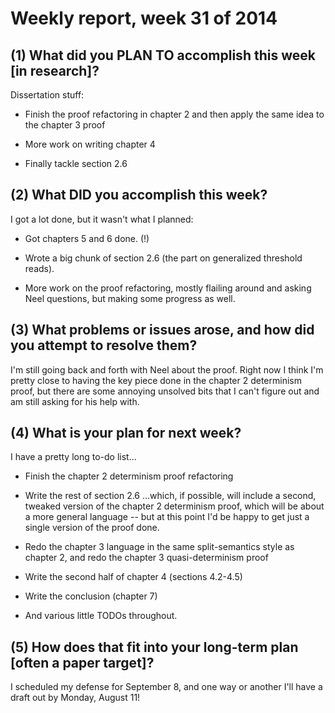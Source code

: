 # Weekly report, week 31 of 2014

## (1) What did you PLAN TO accomplish this week [in research]?

Dissertation stuff:

  * Finish the proof refactoring in chapter 2 and then apply the same
    idea to the chapter 3 proof

  * More work on writing chapter 4

  * Finally tackle section 2.6

## (2) What DID you accomplish this week?

I got a lot done, but it wasn't what I planned:

  * Got chapters 5 and 6 done. (!)

  * Wrote a big chunk of section 2.6 (the part on generalized
    threshold reads).

  * More work on the proof refactoring, mostly flailing around and
    asking Neel questions, but making some progress as well.

## (3) What problems or issues arose, and how did you attempt to resolve them?

I'm still going back and forth with Neel about the proof.  Right now I
think I'm pretty close to having the key piece done in the chapter 2
determinism proof, but there are some annoying unsolved bits that I
can't figure out and am still asking for his help with.

## (4) What is your plan for next week?

I have a pretty long to-do list...

  *  Finish the chapter 2 determinism proof refactoring

  * Write the rest of section 2.6
    ...which, if possible, will include a second, tweaked version of
    the chapter 2 determinism proof, which will be about a more
    general language -- but at this point I'd be happy to get just a
    single version of the proof done.

  * Redo the chapter 3 language in the same split-semantics style as
    chapter 2, and redo the chapter 3 quasi-determinism proof

  * Write the second half of chapter 4 (sections 4.2-4.5)

  * Write the conclusion (chapter 7)

  * And various little TODOs throughout.

## (5) How does that fit into your long-term plan [often a paper target]?

I scheduled my defense for September 8, and one way or another I'll
have a draft out by Monday, August 11!
